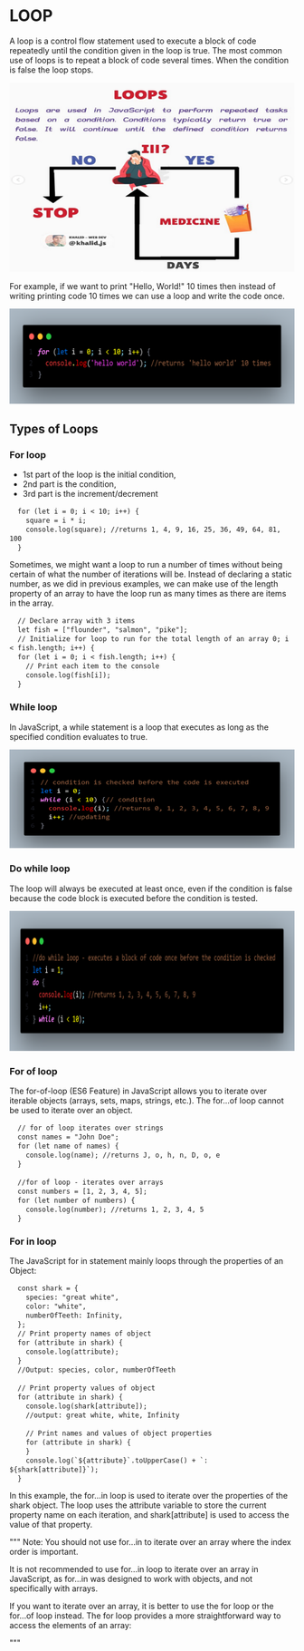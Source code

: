 # LOOP

A loop is a control flow statement used to execute a block of code repeatedly until the condition given in the loop is true. The most common use of loops is to repeat a block of code several times. When the condition is false the loop stops.

![Alt text](images/00-loop.png)

For example, if we want to print "Hello, World!" 10 times then instead of writing printing code 10 times we can use a loop and write the code once.

![Alt text](images/01-loop.png)

## Types of Loops

### For loop

- 1st part of the loop is the initial condition,
- 2nd part is the condition,
- 3rd part is the increment/decrement

```
  for (let i = 0; i < 10; i++) {
    square = i * i;
    console.log(square); //returns 1, 4, 9, 16, 25, 36, 49, 64, 81, 100
  }
```

Sometimes, we might want a loop to run a number of times without being certain of what the number of iterations will be. Instead of declaring a static number, as we did in previous examples, we can make use of the length property of an array to have the loop run as many times as there are items in the array.

```
  // Declare array with 3 items
  let fish = ["flounder", "salmon", "pike"];
  // Initialize for loop to run for the total length of an array 0; i < fish.length; i++) {
  for (let i = 0; i < fish.length; i++) {
    // Print each item to the console
    console.log(fish[i]);
  }

```

### While loop

In JavaScript, a while statement is a loop that executes as long as the specified condition evaluates to true.

![Alt text](images/04-while-loop.png)

### Do while loop

The loop will always be executed at least once, even if the condition is false because the code block is executed before the condition is tested.

![Alt text](images/05-do-while-loop.png)

### For of loop

The for-of-loop (ES6 Feature) in JavaScript allows you to iterate over iterable objects (arrays, sets, maps, strings, etc.). The for...of loop cannot be used to iterate over an object.

```
  // for of loop iterates over strings
  const names = "John Doe";
  for (let name of names) {
    console.log(name); //returns J, o, h, n, D, o, e
  }

  //for of loop - iterates over arrays
  const numbers = [1, 2, 3, 4, 5];
  for (let number of numbers) {
    console.log(number); //returns 1, 2, 3, 4, 5
  }

```

### For in loop

The JavaScript for in statement mainly loops through the properties of an Object:

```
  const shark = {
    species: "great white",
    color: "white",
    numberOfTeeth: Infinity,
  };
  // Print property names of object
  for (attribute in shark) {
    console.log(attribute);
  }
  //Output: species, color, numberOfTeeth

  // Print property values of object
  for (attribute in shark) {
    console.log(shark[attribute]);
    //output: great white, white, Infinity

    // Print names and values of object properties
    for (attribute in shark) {
    }
    console.log(`${attribute}`.toUpperCase() + `: ${shark[attribute]}`);
  }

```

In this example, the for...in loop is used to iterate over the properties of the shark object. The loop uses the attribute variable to store the current property name on each iteration, and shark[attribute] is used to access the value of that property.

"""
Note: You should not use for...in to iterate over an array where the index order is important.

It is not recommended to use for...in loop to iterate over an array in JavaScript, as for...in was designed to work with objects, and not specifically with arrays.

If you want to iterate over an array, it is better to use the for loop or the for...of loop instead. The for loop provides a more straightforward way to access the elements of an array:

"""
